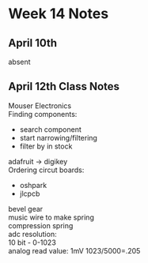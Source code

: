 # Week 14 Notes

## April 10th

absent

## April 12th Class Notes

Mouser Electronics  
Finding components:

* search component
* start narrowing/filtering
* filter by in stock

adafruit -> digikey  
Ordering circut boards:

* oshpark
* jlcpcb

bevel gear  
music wire to make spring  
compression spring  
adc resolution:  
10 bit - 0-1023  
analog read value: 1mV 1023/5000=.205  
